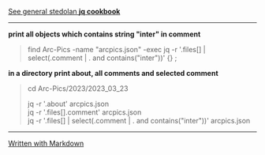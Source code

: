 [See general stedolan **jq cookbook**](https://github.com/stedolan/jq/wiki/Cookbook)
***
**print all objects which contains string "inter" in comment**

> find Arc-Pics -name "arcpics.json" -exec jq -r '.files[] | select(.comment | . and contains("inter"))' {} \;

**in a directory print about, all comments and selected comment**

> cd Arc-Pics/2023/2023_03_23 
>
> jq -r '.about' arcpics.json      
> jq -r '.files[].comment' arcpics.json     
> jq -r '.files[] | select(.comment | . and contains("inter"))' arcpics.json      

***
[Written with Markdown](https://www.markdownguide.org/basic-syntax/)
